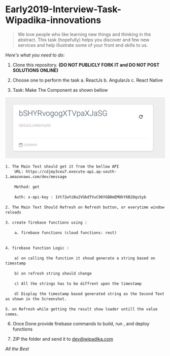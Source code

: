 # Early2019-Interview-Task-Wipadika-innovations

>We love people who like learning new things and thinking in the abstract. This task (hopefully) helps you discover and few new services and help illustrate some of your front end skills to us.

_Here's what you need to do:_

1) Clone this repository. **(DO NOT PUBLICLY FORK IT and DO NOT POST SOLUTIONS ONLINE)**

2) Choose one to perform the task
    a. ReactJs
    b. AngularJs
    c. React Native

3) Task: Make The Component as shown bellow

![](images/image1.png)

    1. The Main Text should get it from the bellow API
        URL: https://cdjmy3ceu7.execute-api.ap-south-1.amazonaws.com/dev/message

        Method: get

        Auth: x-api-key : 1Vt72wYzBu2VGbdTVuC96YGB8mEMOkY6B2OqsSyb

    2. The Main Text Should Refresh on Refresh button, or everytime window reloads

    3. create firebase functions using :

        a. firebase functions (cloud functions: rest)


    4. firebase function Logic : 

        a) on calling the function it shoud generate a string based on timestamp

        b) on refresh string should change

        c) All the strings has to be diffrent upon the timestamp

        d) Display the timestamp based generated string as the Second Text as shown in the Screenshot.

    5. on Refresh while getting the result show loader untill the value comes.


6) Once Done provide firebase commands to build, run , and deploy functions

7) ZIP the folder and send it to dev@wipadika.com

*All the Best*